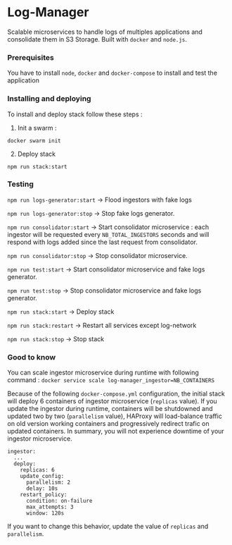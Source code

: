 # Log-Manager

Scalable microservices to handle logs of multiples applications and consolidate them in S3 Storage. Built with `docker` and `node.js`.

### Prerequisites


You have to install `node`, `docker` and `docker-compose` to install and test the application


### Installing and deploying

To install and deploy stack follow these steps :


1. Init a swarm :

`docker swarm init` 

2. Deploy stack

`npm run stack:start`


### Testing 

`npm run logs-generator:start`  &rarr;  Flood ingestors with fake logs

`npm run logs-generator:stop` &rarr; Stop fake logs generator.

`npm run consolidator:start` &rarr; Start consolidator microservice : each ingestor will be requested every `NB_TOTAL_INGESTORS` seconds and will respond with logs added since the last request from consolidator. 

`npm run consolidator:stop` &rarr; Stop consolidator microservice.

`npm run test:start` &rarr; Start consolidator microservice and fake logs generator. 

`npm run test:stop` &rarr; Stop consolidator microservice and fake logs generator.

`npm run stack:start` &rarr; Deploy stack

`npm run stack:restart` &rarr; Restart all services except log-network

`npm run stack:stop` &rarr; Stop stack



### Good to know

You can scale ingestor microservice during runtime with following command : `docker service scale log-manager_ingestor=NB_CONTAINERS`

Because of the following `docker-compose.yml` configuration, the initial stack will deploy 6 containers of ingestor microservice (`replicas` value). 
If you update the ingestor during runtime, containers will be shutdowned and updated two by two (`parallelism` value), HAProxy will load-balance traffic on old version working containers and progressively redirect trafic on updated containers. In summary, you will not experience downtime of your ingestor microservice. 


```
ingestor:
  ...
  deploy:
    replicas: 6
    update_config:
      parallelism: 2
      delay: 10s
    restart_policy:
      condition: on-failure
      max_attempts: 3
      window: 120s
```

If you want to change this behavior, update the value of `replicas` and `parallelism`.   



